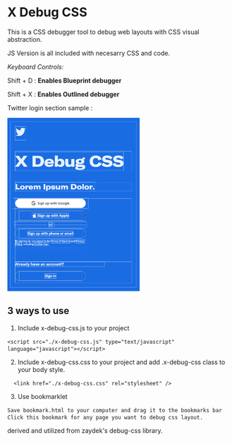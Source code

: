# X Debug CSS

 This is a CSS debugger tool to debug web layouts with CSS visual abstraction.

 JS Version is all included with necesarry CSS and code.

  *Keyboard Controls:*

  Shift + D : **Enables Blueprint debugger**

  Shift + X : **Enables Outlined debugger**

  Twitter login section sample :
  
  <img src="https://github.com/kozmozio/x-debug-css/blob/main/sample-twitter-login.png?raw=true" width="300"/>


## 3 ways to use


  1. Include x-debug-css.js to your project

  ~~~
  <script src="./x-debug-css.js" type="text/javascript" language="javascript"></script>
  ~~~


  2. Include x-debug-css.css to your project and add  .x-debug-css class to your body style.

  ~~~
    <link href="./x-debug-css.css" rel="stylesheet" />
  ~~~

  3. Use bookmarklet

    Save bookmark.html to your computer and drag it to the bookmarks bar
    Click this bookmark for any page you want to debug css layout.





derived and utilized from zaydek's debug-css library.
